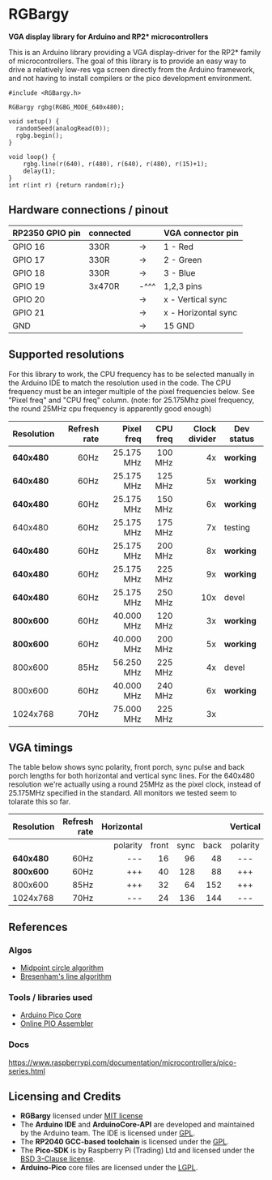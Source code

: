 # RGBargy

__VGA display library for Arduino and RP2* microcontrollers__

This is an Arduino library providing a VGA display-driver for the RP2* family of microcontrollers. The goal of this library is to provide an easy way to drive a relatively low-res vga screen directly from the Arduino framework, and not having to install compilers or the pico development environment.

```
#include <RGBargy.h>

RGBargy rgbg(RGBG_MODE_640x480);

void setup() {
  randomSeed(analogRead(0));
  rgbg.begin();
}

void loop() {
    rgbg.line(r(640), r(480), r(640), r(480), r(15)+1);
    delay(1);
}
int r(int r) {return random(r);}
```

## Hardware connections / pinout

| RP2350 GPIO pin | connected |      | VGA connector pin    |
|-----------------|-----------|------|----------------------|
| GPIO 16         | 330R      |  ->  |  1 - Red             |
| GPIO 17         | 330R      |  ->  |  2 - Green           |
| GPIO 18         | 330R      |  ->  |  3 - Blue            |
| GPIO 19         | 3x470R    | -^^^ |  1,2,3 pins          |
| GPIO 20         |           |  ->  |  x - Vertical sync   |
| GPIO 21         |           |  ->  |  x - Horizontal sync |
| GND             |           |  ->  | 15  GND              |


## Supported resolutions

For this library to work, the CPU frequency has to be selected manually in the Arduino IDE to match the resolution used in the code. The CPU frequency must be an integer multiple of the pixel frequencies below. See "Pixel freq" and "CPU freq" column. (note: for 25.175Mhz pixel frequency, the round 25MHz cpu frequency is apparently good enough)

| Resolution  | Refresh rate | Pixel freq |  CPU freq | Clock divider | Dev status   |
|-------------|-------------:|-----------:|----------:|--------------:|--------------|
| __640x480__ |         60Hz | 25.175 MHz |   100 MHz |            4x | __working__  |
| __640x480__ |         60Hz | 25.175 MHz |   125 MHz |            5x | __working__  |
| __640x480__ |         60Hz | 25.175 MHz |   150 MHz |            6x | __working__  |
|   640x480   |         60Hz | 25.175 MHz |   175 MHz |            7x | testing      |
| __640x480__ |         60Hz | 25.175 MHz |   200 MHz |            8x | __working__  |
| __640x480__ |         60Hz | 25.175 MHz |   225 MHz |            9x | __working__  |
| __640x480__ |         60Hz | 25.175 MHz |   250 MHz |           10x | devel        |
| __800x600__ |         60Hz | 40.000 MHz |   120 MHz |            3x | __working__  |
| __800x600__ |         60Hz | 40.000 MHz |   200 MHz |            5x | __working__  |
|   800x600   |         85Hz | 56.250 MHz |   225 MHz |            4x | devel        |
|   800x600   |         60Hz | 40.000 MHz |   240 MHz |            6x | __working__  |
|  1024x768   |         70Hz | 75.000 MHz |   225 MHz |            3x |              |


## VGA timings

The table below shows sync polarity, front porch, sync pulse and back porch lengths for both horizontal and vertical sync lines. For the 640x480 resolution we're actually using a round 25MHz as the pixel clock, instead of 25.175MHz specified in the standard. All monitors we tested seem to tolarate this so far.

| Resolution | Refresh rate | Horizontal |       |      |      | Vertical |       |      |      |
|------------|-------------:|-----------:|------:|-----:|-----:|:--------:|------:|-----:|-----:|
|            |              | polarity   | front | sync | back | polarity | front | sync | back |
| __640x480__|         60Hz |    ---     |    16 |   96 |   48 |   ---    |    10 |    2 |   33 |
| __800x600__|         60Hz |    +++     |    40 |  128 |   88 |   +++    |     1 |    4 |   23 |
|   800x600  |         85Hz |    +++     |    32 |   64 |  152 |   +++    |     1 |    3 |   27 |
|  1024x768  |         70Hz |    ---     |    24 |  136 |  144 |   ---    |     3 |    6 |   29 |


## References

### Algos
- [Midpoint circle algorithm](https://en.wikipedia.org/wiki/Midpoint_circle_algorithm)
- [Bresenham's line algorithm](https://en.wikipedia.org/wiki/Bresenham%27s_line_algorithm)

### Tools / libraries used
- [Arduino Pico Core ](https://github.com/earlephilhower/arduino-pico)
- [Online PIO Assembler](https://wokwi.com/tools/pioasm)

### Docs
https://www.raspberrypi.com/documentation/microcontrollers/pico-series.html

## Licensing and Credits
- __RGBargy__ licensed under [MIT license](https://mit-license.org/)
- The __Arduino IDE__ and __ArduinoCore-API__ are developed and maintained by the Arduino team. The IDE is licensed under [GPL](https://www.gnu.org/licenses/gpl-3.0.html).
- The __RP2040 GCC-based toolchain__ is licensed under the [GPL](https://www.gnu.org/licenses/gpl-3.0.html).
- The __Pico-SDK__ is by Raspberry Pi (Trading) Ltd and licensed under the [BSD 3-Clause license](https://opensource.org/license/bsd-3-clause).
- __Arduino-Pico__ core files are licensed under the [LGPL](https://www.gnu.org/licenses/old-licenses/lgpl-2.1.html).

